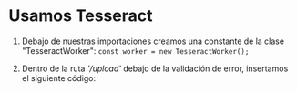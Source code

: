 # Usamos Tesseract
1. Debajo de nuestras importaciones creamos una constante de la clase "TesseractWorker":
`const worker = new TesseractWorker();`

3. Dentro de la ruta *'/upload'* debajo de la validación de error, insertamos el siguiente código:
